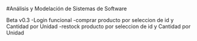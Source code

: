 #Análisis y Modelación de Sistemas de Software

  Beta v0.3
  -Login funcional
  -comprar producto por seleccion de id y Cantidad por Unidad
  -restock producto por seleccion de id y Cantidad por Unidad
